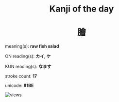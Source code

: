 <h1 align="center">Kanji of the day</h1>
<h1 align="center">膾</h1>
<p align="left">meaning(s): <b>raw fish salad</b></p>
<p align="left">ON reading(s): <b>カイ, ケ</b></p>
<p align="left">KUN reading(s): <b>なます</b></p>
<p align="left">stroke count: <b>17</b></p>
<p align="left">unicode: <b>81BE</b></p>
<p align="left"><img src="https://komarev.com/ghpvc/?username=tristanwagner-kanjioftheday&label=Views&color=0e75b6&style=flat" alt="views"/></p>
